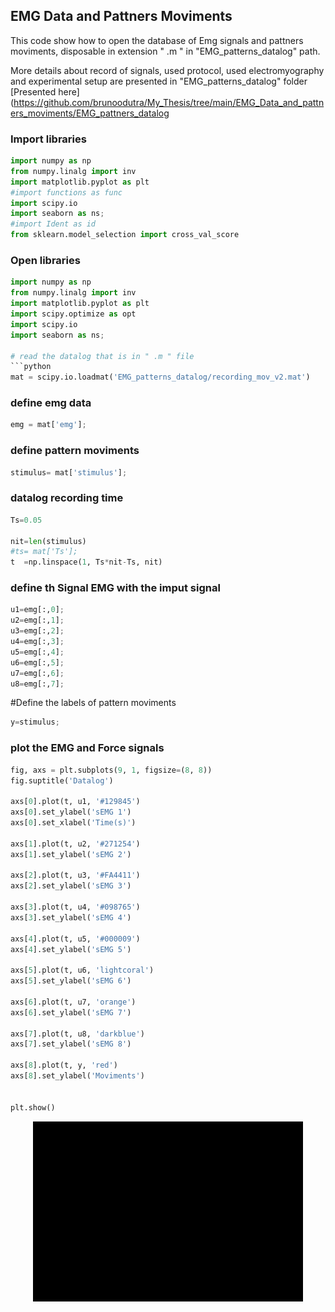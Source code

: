 ## EMG Data and Pattners Moviments

This code show how to open the database of Emg signals and pattners moviments, disposable in extension " .m " in "EMG_patterns_datalog" path.

More details about record of signals, used protocol, used electromyography and experimental setup are presented in "EMG_patterns_datalog" folder
[Presented here](https://github.com/brunoodutra/My_Thesis/tree/main/EMG_Data_and_pattners_moviments/EMG_pattners_datalog

### Import libraries

```python
import numpy as np
from numpy.linalg import inv
import matplotlib.pyplot as plt 
#import functions as func
import scipy.io
import seaborn as ns;
#import Ident as id
from sklearn.model_selection import cross_val_score
```

### Open libraries 

```python
import numpy as np
from numpy.linalg import inv
import matplotlib.pyplot as plt 
import scipy.optimize as opt
import scipy.io
import seaborn as ns;

# read the datalog that is in " .m " file 
```python
mat = scipy.io.loadmat('EMG_patterns_datalog/recording_mov_v2.mat')     
```
### define emg data
```python
emg = mat['emg'];
```
### define pattern moviments
```python
stimulus= mat['stimulus'];
```
### datalog recording time 
```python
Ts=0.05

nit=len(stimulus)
#ts= mat['Ts'];
t  =np.linspace(1, Ts*nit-Ts, nit)
```
### define th Signal EMG with the imput signal 
```python
u1=emg[:,0];
u2=emg[:,1];
u3=emg[:,2];
u4=emg[:,3];
u5=emg[:,4];
u6=emg[:,5];
u7=emg[:,6];
u8=emg[:,7];
```
#Define the labels of pattern moviments
```python
y=stimulus;
```
### plot the EMG and Force  signals    
```python
fig, axs = plt.subplots(9, 1, figsize=(8, 8))
fig.suptitle('Datalog')

axs[0].plot(t, u1, '#129845')
axs[0].set_ylabel('sEMG 1')
axs[0].set_xlabel('Time(s)')

axs[1].plot(t, u2, '#271254')
axs[1].set_ylabel('sEMG 2')

axs[2].plot(t, u3, '#FA4411')
axs[2].set_ylabel('sEMG 3')

axs[3].plot(t, u4, '#098765')
axs[3].set_ylabel('sEMG 4')

axs[4].plot(t, u5, '#000009')
axs[4].set_ylabel('sEMG 5')

axs[5].plot(t, u6, 'lightcoral')
axs[5].set_ylabel('sEMG 6')

axs[6].plot(t, u7, 'orange')
axs[6].set_ylabel('sEMG 7')

axs[7].plot(t, u8, 'darkblue')
axs[7].set_ylabel('sEMG 8')

axs[8].plot(t, y, 'red')
axs[8].set_ylabel('Moviments')


plt.show()
```
<p align="center">
<img src="EMG_patterns_datalog/datalog_fig.png" >
</p>

